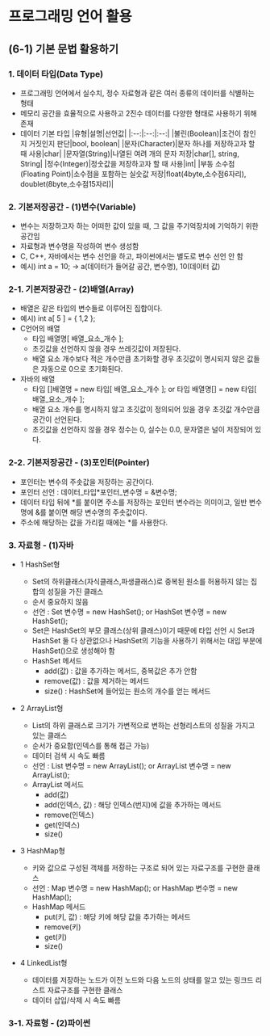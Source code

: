 # 프로그래밍 언어 활용

## (6-1) 기본 문법 활용하기

### 1. 데이터 타입(Data Type)
- 프로그래밍 언어에서 실수치, 정수 자료형과 같은 여러 종류의 데이터를 식별하는 형태
- 메모리 공간을 효율적으로 사용하고 2진수 데이터를 다양한 형태로 사용하기 위해 존재
- 데이터 기본 타입
  |유형|설명|선언값|
  |:--:|:--:|:--:|
  |불린(Boolean)|조건이 참인지 거짓인지 판단|bool, boolean|
  |문자(Character)|문자 하나를 저장하고자 할 때 사용|char|
  |문자열(String)|나열된 여려 개의 문자 저장|char[], string, String|
  |정수(Integer)|정숫값을 저장하고자 할 때 사용|int|
  |부동 소수점(Floating Point)|소수점을 포함하는 실숫값 저장|float(4byte,소수점6자리), doublet(8byte,소수점15자리)|


### 2. 기본저장공간 - (1)변수(Variable)
- 변수는 저장하고자 하는 어떠한 값이 있을 때, 그 값을 주기억장치에 기억하기 위한 공간임
- 자료형과 변수명을 작성하여 변수 생성함
- C, C++, 자바에서는 변수 선언을 하고, 파이썬에서는 별도로 변수 선언 안 함
- 예시) int a = 10;  → a(데이터가 들어갈 공간, 변수명), 10(데이터 값)


### 2-1. 기본저장공간 - (2)배열(Array)
- 배열은 같은 타입의 변수들로 이루어진 집합이다.
- 예시) int a[ 5 ] = { 1,2 };  
- C언어의 배열
  - 타입 배열명[ 배열_요소_개수 ];
  - 초깃값을 선언하지 않을 경우 쓰레깃값이 저장된다.
  - 배열 요소 개수보다 적은 개수만큼 초기화할 경우 초깃값이 명시되지 않은 값들은 자동으로 0으로 초기화된다.
- 자바의 배열
  - 타입 []배열명 = new 타입[ 배열_요소_개수 ];  or  타입 배열명[] = new 타입[ 배열_요소_개수 ];
  - 배열 요소 개수를 명시하지 않고 초깃값이 정의되어 있을 경우 초깃값 개수만큼 공간이 선언된다.
  - 초깃값을 선언하지 않을 경우 정수는 0, 실수는 0.0, 문자열은 널이 저장되어 있다.


### 2-2. 기본저장공간 - (3)포인터(Pointer)
- 포인터는 변수의 주솟값을 저장하는 공간이다.
- 포인터 선언 : 데이터_타입*포인터_변수명 = &변수명;
- 데이터 타입 뒤에 *를 붙이면 주소를 저장하는 포인터 변수라는 의미이고, 일반 변수명에 &를 붙이면 해당 변수명의 주솟값이다.
- 주소에 해당하는 값을 가리킬 때에는 *를 사용한다.


### 3. 자료형 - (1)자바
- 1 HashSet형
  - Set의 하위클래스(자식클래스,파생클래스)로 중복된 원소를 허용하지 않는 집합의 성질을 가진 클래스
  - 순서 중요하지 않음
  - 선언 : Set 변수명 = new HashSet();  or  HashSet 변수명 = new HashSet();
  - Set은 HashSet의 부모 클래스(상위 클래스)이기 때문에 타입 선언 시 Set과 HashSet 둘 다 상관없으나 HashSet의 기능을 사용하기 위해서는 대입 부분에 HashSet()으로 생성해야 함
  - HashSet 메서드
    - add(값) : 값을 추가하는 메서드, 중복값은 추가 안함
    - remove(값) : 값을 제거하는 메서드
    - size() : HashSet에 들어있는 원소의 개수를 얻는 메서드  

- 2 ArrayList형
  - List의 하위 클래스로 크기가 가변적으로 변하는 선형리스트의 성질을 가지고 있는 클래스
  - 순서가 중요함(인덱스를 통해 접근 가능)
  - 데이터 검색 시 속도 빠름
  - 선언 : List 변수명 = new ArrayList();  or  ArrayList 변수명 = new ArrayList();
  - ArrayList 메서드
    - add(값)
    - add(인덱스, 값) : 해당 인덱스(번지)에 값을 추가하는 메서드
    - remove(인덱스)
    - get(인덱스)
    - size()  

- 3 HashMap형
  - 키와 값으로 구성된 객체를 저장하는 구조로 되어 있는 자료구조를 구현한 클래스
  - 선언 : Map 변수명 = new HashMap();  or  HashMap 변수명 = new HashMap();
  - HashMap 메서드
    - put(키, 값) : 해당 키에 해당 값을 추가하는 메서드
    - remove(키)
    - get(키)
    - size()  

- 4 LinkedList형
  - 데이터를 저장하는 노드가 이전 노드와 다음 노드의 상태를 알고 있는 링크드 리스트 자료구조를 구현한 클래스
  - 데이터 삽입/삭제 시 속도 빠름


### 3-1. 자료형 - (2)파이썬